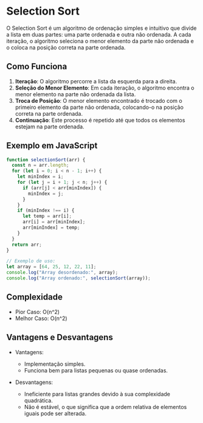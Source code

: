 # Selection Sort

O Selection Sort é um algoritmo de ordenação simples e intuitivo que divide a lista em duas partes: uma parte ordenada e outra não ordenada. A cada iteração, o algoritmo seleciona o menor elemento da parte não ordenada e o coloca na posição correta na parte ordenada.

## Como Funciona

1. **Iteração**: O algoritmo percorre a lista da esquerda para a direita.
2. **Seleção do Menor Elemento**: Em cada iteração, o algoritmo encontra o menor elemento na parte não ordenada da lista.
3. **Troca de Posição**: O menor elemento encontrado é trocado com o primeiro elemento da parte não ordenada, colocando-o na posição correta na parte ordenada.
4. **Continuação**: Este processo é repetido até que todos os elementos estejam na parte ordenada.

## Exemplo em JavaScript

```javascript
function selectionSort(arr) {
  const n = arr.length;
  for (let i = 0; i < n - 1; i++) {
    let minIndex = i;
    for (let j = i + 1; j < n; j++) {
      if (arr[j] < arr[minIndex]) {
        minIndex = j;
      }
    }
    if (minIndex !== i) {
      let temp = arr[i];
      arr[i] = arr[minIndex];
      arr[minIndex] = temp;
    }
  }
  return arr;
}

// Exemplo de uso:
let array = [64, 25, 12, 22, 11];
console.log("Array desordenado:", array);
console.log("Array ordenado:", selectionSort(array));
```

## Complexidade

- Pior Caso: O(n^2)
- Melhor Caso: O(n^2)

## Vantagens e Desvantagens

- Vantagens:

  - Implementação simples.
  - Funciona bem para listas pequenas ou quase ordenadas.

- Desvantagens:

  - Ineficiente para listas grandes devido à sua complexidade quadrática.
  - Não é estável, o que significa que a ordem relativa de elementos iguais pode ser alterada.
